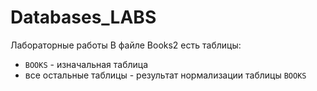 # Databases_LABS
Лабораторные работы
В файле Books2 есть таблицы:
- `BOOKS` - изначальная таблица 
- все остальные таблицы - результат нормализации таблицы `BOOKS`
